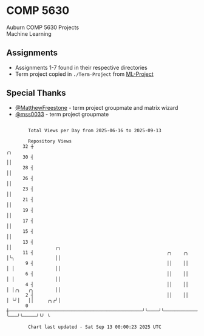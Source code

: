 # COMP 5630
Auburn COMP 5630 Projects  
Machine Learning

## Assignments
- Assignments 1-7 found in their respective directories
- Term project copied in `./Term-Project` from [ML-Project](https://github.com/wumphlett/ML-Project)

## Special Thanks
- [@MatthewFreestone](https://github.com/MatthewFreestone) - term project groupmate and matrix wizard
- [@mss0033](https://github.com/mss0033) - term project groupmate

```

        Total Views per Day from 2025-06-16 to 2025-09-13

        Repository Views
      32 ┼                                                                     ╭╮
      30 ┤                                                                     ││
      28 ┤                                                                     ││
      26 ┤                                                                     ││
      23 ┤                                                                     ││
      21 ┤                                                                     ││
      19 ┤                                                                     ││
      17 ┤                                                                     ││
      15 ┤                                                                     ││
      13 ┤                                                                     ││                ╭╮
      11 ┤                                                 ╭╮    ╭╮            │╰╮               ││
       9 ┤                                                 ││    ││            │ │               ││
       6 ┤                                                 ││    ││            │ │               ││
       4 ┤                                                 ││    ││            │ │╭╮   ╭╮        ││
       2 ┤                                                 ││    ││            │ ╰╯│   ││     ╭╮╭╯│
       0 ┼─────────────────────────────────────────────────╯╰────╯╰────────────╯   ╰───╯╰─────╯╰╯ ╰

        Chart last updated - Sat Sep 13 00:00:23 2025 UTC
        
```
